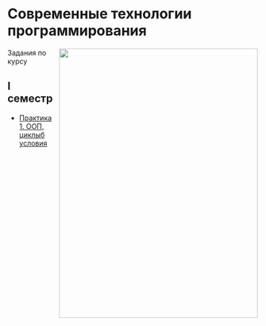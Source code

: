 # Современные технологии программирования

<img src="https://github.com/Cat-in-box/Financial-University/blob/png/git%20java.png" align="right" width=400 height=542/>

Задания по курсу

## I семестр
* [Практика 1. ООП, циклыб условия](https://github.com/Cat-in-box/Financial-University/tree/master/1%20%D0%BA%D1%83%D1%80%D1%81/Python/Pract_1)
